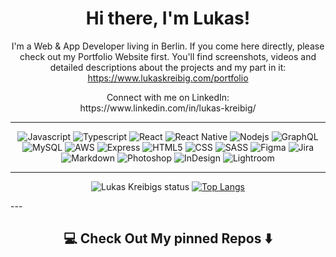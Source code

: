 <div align="center">

# Hi there, I'm Lukas!
I'm a Web & App Developer living in Berlin. If you come here directly, please check out my Portfolio Website first. 
You'll find screenshots, videos and detailed descriptions about the projects and my part in it:
  <br>
  https://www.lukaskreibig.com/portfolio
  <p>
Connect with me on LinkedIn: 
  <br>
  https://www.linkedin.com/in/lukas-kreibig/
</div>

---
 <p align="center">
  
<img alt="Javascript" src="https://img.shields.io/badge/JavaScript-323330?style=for-the-badge&logo=javascript&logoColor=white" />
<img alt="Typescript" src="https://img.shields.io/badge/Typescript-000000?style=for-the-badge&logo=typescript&logoColor=3178C6" />
<img alt="React" src="https://img.shields.io/badge/React-61DAFB?style=for-the-badge&logo=react&logoColor=white" />
<img alt="React Native" src="https://img.shields.io/badge/React_Native-00008b?style=for-the-badge&logo=react&logoColor=white" />
<img alt="Nodejs" src="https://img.shields.io/badge/Node.js-43853D?style=for-the-badge&logo=node.js&logoColor=white" />
<img alt="GraphQL" src="https://img.shields.io/badge/GraphQL-E10098?style=for-the-badge&logo=graphql&logoColor=white" />
<img alt="MySQL" src="https://img.shields.io/badge/MySQL-4479A1?style=for-the-badge&logo=mysql&logoColor=white" />
<img alt="AWS" src="https://img.shields.io/badge/aws-323330?style=for-the-badge&logo=amazonaws&logoColor=white" />
<img alt="Express" src="https://img.shields.io/badge/Express.js-404D59?style=for-the-badge" />
<img alt="HTML5" src="https://img.shields.io/badge/HTML5-E34F26?style=for-the-badge&logo=html5&logoColor=white" />
<img alt="CSS" src="https://img.shields.io/badge/CSS3-1572B6?style=for-the-badge&logo=css3&logoColor=white" />
<img alt="SASS" src="https://img.shields.io/badge/Sass-CC6699?style=for-the-badge&logo=sass&logoColor=white" />
<img alt="Figma" src="https://img.shields.io/badge/Figma-F24E1E?style=for-the-badge&logo=figma&logoColor=white" />
<img alt="Jira" src="https://img.shields.io/badge/Jira-0052CC?style=for-the-badge&logo=jira&logoColor=white" />
<img alt="Markdown" src="https://img.shields.io/badge/Markdown-000000?style=for-the-badge&logo=markdown&logoColor=white" />
<img alt="Photoshop" src="https://img.shields.io/badge/Photoshop-31A8FF?style=for-the-badge&logo=adobephotoshop&logoColor=white" />
<img alt="InDesign" src="https://img.shields.io/badge/InDesign-FF3366?style=for-the-badge&logo=adobeindesign&logoColor=white" />
<img alt="Lightroom" src="https://img.shields.io/badge/Lightroom-31A8FF?style=for-the-badge&logo=adobelightroom&logoColor=white" />
</p>
  
  
</div>

---
<div align="center">

![Lukas Kreibigs status](https://github-readme-stats.vercel.app/api?username=lukaskreibig&&theme=dark&show_show_icons=true) [![Top Langs](https://github-readme-stats.vercel.app/api/top-langs/?username=lukaskreibig&langs_count=6&hide=html&theme=dark&layout=compact)](https://github.com/LukasKreibig/github-readme-stats)

</div>
---

  ## <div align="center"> 💻 Check Out My pinned Repos ⬇️ </div>

